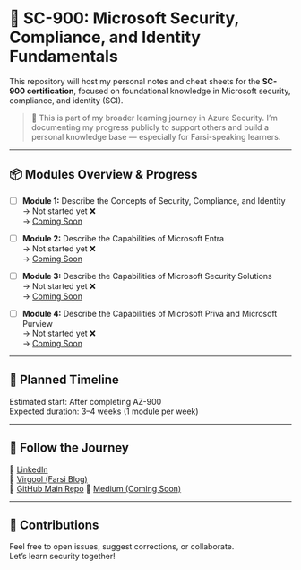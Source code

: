 # 🔐 SC-900: Microsoft Security, Compliance, and Identity Fundamentals

This repository will host my personal notes and cheat sheets for the **SC-900 certification**, focused on foundational knowledge in Microsoft security, compliance, and identity (SCI).

> 🚀 This is part of my broader learning journey in Azure Security. I’m documenting my progress publicly to support others and build a personal knowledge base — especially for Farsi-speaking learners.

---

## 📦 Modules Overview & Progress

- [ ] **Module 1:** Describe the Concepts of Security, Compliance, and Identity  
  → Not started yet ❌  
  → [Coming Soon](./Module%201%20-%20Describe%20the%20Concepts%20of%20Security,%20Compliance,%20and%20Identity.md)

- [ ] **Module 2:** Describe the Capabilities of Microsoft Entra  
  → Not started yet ❌  
  → [Coming Soon](./Module%202%20-%20Describe%20the%20Capabilities%20of%20Microsoft%20Entra.md)

- [ ] **Module 3:** Describe the Capabilities of Microsoft Security Solutions  
  → Not started yet ❌  
  → [Coming Soon](./Module%203%20-%20Describe%20the%20Capabilities%20of%20Microsoft%20Security%20Solutions.md)

- [ ] **Module 4:** Describe the Capabilities of Microsoft Priva and Microsoft Purview  
  → Not started yet ❌  
  → [Coming Soon](./Module%204%20-%20Describe%20the%20Capabilities%20of%20Microsoft%20Priva%20and%20Microsoft%20Purview.md)

---

## 📅 Planned Timeline

Estimated start: After completing AZ-900  
Expected duration: 3–4 weeks (1 module per week)

---

## 🔗 Follow the Journey

📍 [LinkedIn](https://www.linkedin.com/in/alireza-taghikhani/)  
📍 [Virgool (Farsi Blog)](https://virgool.io/@alireza-taghikhani)  
📍 [GitHub Main Repo](https://github.com/TaghikhaniAlireza/Azure-certification-cheatsheet)
📍 [Medium (Coming Soon)](#)

---

## 🤝 Contributions

Feel free to open issues, suggest corrections, or collaborate.  
Let’s learn security together!


